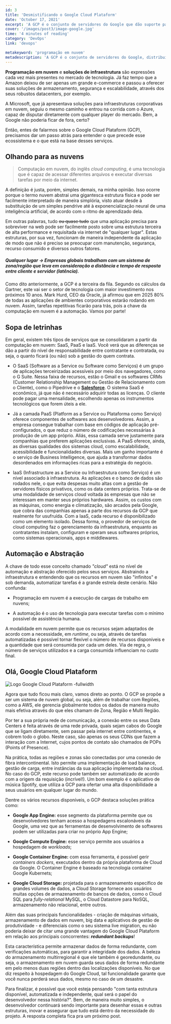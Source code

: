 ```yaml
---
id: 3
title: 'Desmistificando o Google Cloud Plataform'
date: 'October 17, 2021'
excerpt: 'A GCP é o conjunto de servidores do Google que dão suporte para desenvolvedores nos seus projetos.'
cover: '/images/post3/image-google.jpg'
time: '4 minutes of reading'
category: 'DevOps'
link: 'devops'

metakeyword: 'programação em nuvem'
metadescription: 'A GCP é o conjunto de servidores do Google, distribuídos no mundo todo e que dão suporte para desenvolvedores nos seus projetos em nuvem.'
---
```


**Programação em nuvem** e **soluções de infraestrutura** são expressões cada vez mais presentes no mercado de tecnologia. Já faz tempo que a Amazon deixou de ser apenas um grande e-commerce e passou a oferecer suas soluções de armazenamento, segurança e escalabilidade, através dos seus robustos datacenters, por exemplo.

A Microsoft, que já apresentava soluções para infraestruturas corporativas em nuvem, seguiu o mesmo caminho e entrou na corrida com o Azure, capaz de disputar diretamente com qualquer player do mercado. Bem, a Google não poderia ficar de fora, certo?

Então, entes de falarmos sobre o Google Cloud Plataform (GCP), precisamos dar um passo atrás para entender o que precede esse ecossistema e o que está na base desses serviços.

## Olhando para as nuvens

> Computação em nuvem, do inglês _cloud computing_, é uma tecnologia que é capaz de acessar diferentes arquivos e executar diversas tarefas por meio da internet.

A definição é justa, porém, simples demais, na minha opinião. Isso ocorre porque o termo nuvem abstrai uma gigantesca estrutura física e pode ser facilmente interpretado de maneira simplória, visto atuar desde à substituição de um simples pendrive até à exponencialização neural de uma inteligência artificial, de acordo com o ritmo de aprendizado dela.

Em outras palavras, tudo <del>ou quase tudo</del> que uma aplicação precisa para sobreviver na web pode ser facilmente posto sobre uma estrutura terceira de alta performance e requisitada via internet de "qualquer lugar". Estas estruturas, por sua vez, funcionam de maneira independente da aplicação de modo que não é preciso se preocupar com manutenção, segurança, recurso consumido e diversos outros fatores.

##### _Qualquer lugar_ → Empresas globais trabalham com um sistema de zona/região que leva em consideração a distância e tempo de resposta entre cliente e servidor (latência).

Como dito anteriormente, a GCP é a terceira da fila. Segundo os cálculos da Gartner, este vai ser o setor de tecnologia com maior investimento nos próximos 10 anos. Mark Hurd, CEO da Oracle, já afirmou que em 2025 80% de todas as aplicações de ambientes corporativos estarão rodando em nuvem. Assim, tarefas repetitivas ficarão para trás, pois a chave da computação em nuvem é a automação. Vamos por parte!

## Sopa de letrinhas

Em geral, existem três tipos de serviços que se consolidaram a partir da computação em nuvem: SaaS, PaaS e IaaS. Você verá que as diferenças se dão a partir do nível de responsabilidade entre contratante e contratada, ou seja, o quanto ficará (ou não) sob a gestão do quem contrata.

- O SaaS (Software as a Service ou Software como Serviços) é um grupo de aplicações terceirizadas acessíveis por meio dos navegadores, como o G Suite. Nessa faixa de recursos, estão o Gmail e os softwares CRMs (Customer Relationship Management ou Gestão de Relacionamento com o Cliente), como o Pipedrive e o **[Salesforce](https://multiedro.com.br/salesCloud.html)**. O sistema SaaS é econômico, já que não é necessário adquirir todas as licenças. O cliente pode pagar uma mensalidade, escolhendo apenas os instrumentos tecnológicos que forem úteis a ele.

- Já a camada PaaS (Platform as a Service ou Plataforma como Serviço) oferece componentes de softwares aos desenvolvedores. Assim, a empresa consegue trabalhar com base em códigos de aplicação pré-configurados, o que reduz o número de codificações necessárias à produção de um app próprio. Aliás, essa camada serve justamente para companhias que preferem aplicações exclusivas. A PaaS oferece, ainda, as diversas qualidades dos sistemas cloud, como escalabilidade, acessibilidade e funcionalidades diversas. Mais um ganho importante é o serviço de Business Intelligence, que ajuda a transformar dados desordenados em informações ricas para a estratégia do negócio.

- IaaS (Infrastructure as a Service ou Infraestrutura como Serviço) é um nível associado à infraestrutura. As aplicações e o banco de dados são rodados nele, o que evita despesas muito altas com a gestão de servidores físicos privativos, como os data centers próprios. Trata-se de uma modalidade de serviços cloud voltada às empresas que não se interessam em manter seus próprios hardwares. Assim, os custos com as máquinas, como energia e climatização, são arcados pela Google, que cobra das companhias apenas a parte dos recursos da GCP que realmente for usufruída. Com a IaaS, cada recurso é disponibilizado como um elemento isolado. Dessa forma, o provedor de serviços de cloud computing faz o gerenciamento da infraestrutura, enquanto as contratantes instalam, configuram e operam seus softwares próprios, como sistemas operacionais, apps e middlewares.

## Automação e Abstração

A chave de todo esse conceito chamado _"cloud"_ está no nível de automação e abstração oferecido pelos seus serviços. Abstraindo a infraestrutura e entendendo que os recursos em nuvem são "infinitos" e sob demanda, automatizar tarefas é a grande estrela deste cenário. Não confunda:

- Programação em nuvem é a execução de cargas de trabalho em nuvens;

- A automação é o uso de tecnologia para executar tarefas com o mínimo possível de assistência humana.

A modalidade em nuvem permite que os recursos sejam adaptados de acordo com a necessidade, em _runtime_, ou seja, através de tarefas automatizadas é possível tornar flexível o número de recursos disponíveis e a quantidade que será consumida por cada um deles. Via de regra, o número de serviços utilizados e a carga consumida influenciam no custo final.

## Olá, Google Cloud Plataform

![Logo Google Cloud Plataform -fullwidth](images/post3/example-logo-gcp.jpg)

Agora que tudo ficou mais claro, vamos direto ao ponto. O GCP se propõe a ser um sistema de nuvem global, ou seja, além de trabalhar com Regiões, como a AWS, ele gerencia globalmente todos os dados de maneira muito mais efetiva através do que eles chamam de Zona, Região e Multi Região.

Por ter a sua própria rede de comunicação, a conexão entre os seus Data Centers é feita através de uma rede privada, quais sejam cabos do Google que se ligam diretamente, sem passar pela internet entre continentes, e cobrem todo o globo. Neste caso, são apenas os seus CDNs que fazem a interação com a Internet, cujos pontos de contato são chamados de POPs (Points of Presence).

Na prática, todas as regiões e zonas são conectadas por uma conexão de fibra intercontinental. Isto permite uma implementação de load balance, gestão de carga, entre instâncias da sua aplicação implementada na cloud. No caso do GCP, este recurso pode também ser automatizado de acordo com a origem da requisição (incrível!). Um bom exemplo é o aplicativo de música Spotify, que utiliza a GCP para ofertar uma alta disponibilidade a seus usuários em qualquer lugar do mundo.

Dentre os vários recursos disponíveis, o GCP destaca soluções prática como:

- **Google App Engine:** esse segmento da plataforma permite que os desenvolvedores tenham acesso a hospedagens escalonáveis da Google, uma vez que as ferramentas de desenvolvimento de softwares podem ser utilizadas para criar no próprio App Engine;

- **Google Compute Engine:** esse serviço permite aos usuários a hospedagem de _workloads_;

- **Google Container Engine:** com essa ferramenta, é possível gerir _containers dockers_, executados dentro da própria plataforma de Cloud da Google. O Container Engine é baseado na tecnologia container Google Kubernets;

- **Google Cloud Storage:** projetada para o armazenamento específico de grandes volumes de dados, a Cloud Storage fornece aos usuários muitas opções de armazenamento de bancos de dados, como o Cloud SQL para _fully-relational_ MySQL, o Cloud Datastore para NoSQL, armazenamento não relacional, entre outros.

Além das suas principais funcionalidades - criação de máquinas virtuais, armazenamento de dados em nuvem, big data e aplicativos de gestão de produtividade - e diferenciais como o seu sistema live migration, eu não poderia deixar de citar uma grande vantagem do Google Cloud Plataform em relação aos principais concorrentes: _**redundant backups**_!

Esta característica permite armazenar dados de forma redundante, com verificações automáticas, para garantir a integridade dos dados. A beleza do armazenamento multirregional é que ele também é georedundante, ou seja, o armazenamento em nuvem guarda seus dados de forma redundante em pelo menos duas regiões dentro das localizações disponíveis. No que diz respeito à hospedagem do Google Cloud, tal funcionalidade garante que você nunca perderá seus dados, mesmo no caso de um desastre.

Para finalizar, é possível que você esteja pensando "com tanta estrutura disponível, automatizada e independente, qual será o papel do desenvolvedor nessa história?". Bem, de maneira muito simples, o desenvolvedor continuará sendo importante para desenhar essas e outras estruturas, inovar e assegurar que tudo está dentro da necessidade do projeto. A resposta completa fica pra um próximo post.
